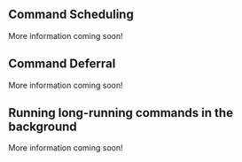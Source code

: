 ## Command Scheduling

More information coming soon!

## Command Deferral

More information coming soon!

## Running long-running commands in the background

More information coming soon!
